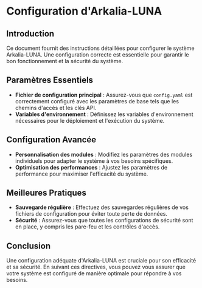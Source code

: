 # Configuration d'Arkalia-LUNA

## Introduction

Ce document fournit des instructions détaillées pour configurer le système Arkalia-LUNA. Une configuration correcte est essentielle pour garantir le bon fonctionnement et la sécurité du système.

## Paramètres Essentiels

- **Fichier de configuration principal** : Assurez-vous que `config.yaml` est correctement configuré avec les paramètres de base tels que les chemins d'accès et les clés API.
- **Variables d'environnement** : Définissez les variables d'environnement nécessaires pour le déploiement et l'exécution du système.

## Configuration Avancée

- **Personnalisation des modules** : Modifiez les paramètres des modules individuels pour adapter le système à vos besoins spécifiques.
- **Optimisation des performances** : Ajustez les paramètres de performance pour maximiser l'efficacité du système.

## Meilleures Pratiques

- **Sauvegarde régulière** : Effectuez des sauvegardes régulières de vos fichiers de configuration pour éviter toute perte de données.
- **Sécurité** : Assurez-vous que toutes les configurations de sécurité sont en place, y compris les pare-feu et les contrôles d'accès.

## Conclusion

Une configuration adéquate d'Arkalia-LUNA est cruciale pour son efficacité et sa sécurité. En suivant ces directives, vous pouvez vous assurer que votre système est configuré de manière optimale pour répondre à vos besoins. 
